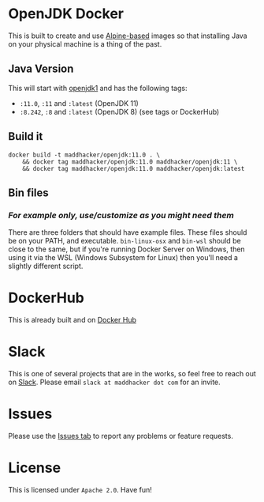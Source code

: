 # OpenJDK Docker
This is built to create and use [Alpine-based](https://hub.docker.com/_/alpine) images so that installing Java on your physical machine is a thing of the past.

## Java Version
This will start with [openjdk1](https://pkgs.alpinelinux.org/package/edge/community/x86_64/openjdk11) and has the following tags:

- `:11.0`, `:11` and `:latest` (OpenJDK 11)
- `:8.242`, `:8` and `:latest` (OpenJDK 8) (see tags or DockerHub)

## Build it
```
docker build -t maddhacker/openjdk:11.0 . \
    && docker tag maddhacker/openjdk:11.0 maddhacker/openjdk:11 \
    && docker tag maddhacker/openjdk:11.0 maddhacker/openjdk:latest
```

## Bin files
### _*For example only, use/customize as you might need them*_
There are three folders that should have example files.  These files should be on your PATH, and executable. `bin-linux-osx` and `bin-wsl` should be close to the same, but if you're running Docker Server on Windows, then using it via the WSL (Windows Subsystem for Linux) then you'll need a slightly different script.

# DockerHub
This is already built and on [Docker Hub](https://hub.docker.com/r/maddhacker/openjdk)

# Slack
This is one of several projects that are in the works, so feel free to reach out on [Slack](https://maddhacker.slack.com/).  Please email `slack at maddhacker dot com` for an invite.

# Issues
Please use the [Issues tab](../../issues) to report any problems or feature requests.

# License
This is licensed under `Apache 2.0`.  Have fun!
